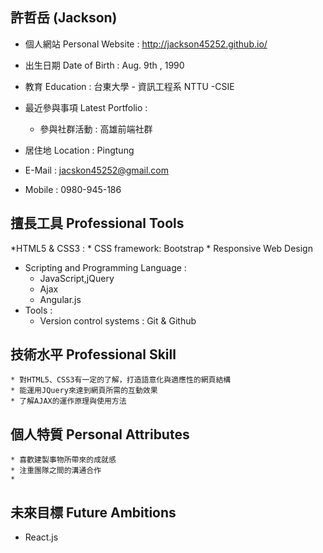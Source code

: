 ## 許哲岳 (Jackson)

* 個人網站 Personal Website : http://jackson45252.github.io/
* 出生日期 Date of Birth : Aug. 9th , 1990
* 教育 Education : 台東大學 - 資訊工程系 NTTU -CSIE
* 最近參與事項 Latest Portfolio :
	* 參與社群活動 : 高雄前端社群


* 居住地 Location : Pingtung
* E-Mail : jacskon45252@gmail.com
* Mobile : 0980-945-186

## 擅長工具 Professional Tools

*HTML5 & CSS3 :
	* CSS framework: Bootstrap
	* Responsive Web Design
* Scripting and Programming Language :
	* JavaScript,jQuery
	* Ajax
	* Angular.js
* Tools :
  	* Version control systems : Git & Github

## 技術水平 Professional Skill

	* 對HTML5、CSS3有一定的了解，打造語意化與適應性的網頁結構
	* 能運用JQuery來達到網頁所需的互動效果
	* 了解AJAX的運作原理與使用方法


## 個人特質 Personal Attributes

	* 喜歡建製事物所帶來的成就感
	* 注重團隊之間的溝通合作
	*


## 未來目標 Future Ambitions 

  * React.js

